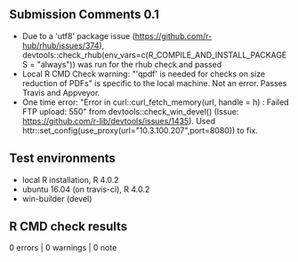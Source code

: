 ## Submission Comments 0.1
* Due to a 'utf8' package issue (https://github.com/r-hub/rhub/issues/374), devtools::check_rhub(env_vars=c(R_COMPILE_AND_INSTALL_PACKAGES = "always")) was run for the rhub check and passed
* Local R CMD Check warning:  "'qpdf' is needed for checks on size reduction of PDFs" is specific to the local machine. Not an error. Passes Travis and Appveyor.
* One time error: "Error in curl::curl_fetch_memory(url, handle = h) : Failed FTP upload: 550" from devtools::check_win_devel() (Issue: https://github.com/r-lib/devtools/issues/1435). Used httr::set_config(use_proxy(url="10.3.100.207",port=8080)) to fix.

## Test environments
* local R installation, R 4.0.2
* ubuntu 16.04 (on travis-ci), R 4.0.2
* win-builder (devel)

## R CMD check results

0 errors | 0 warnings | 0 note

